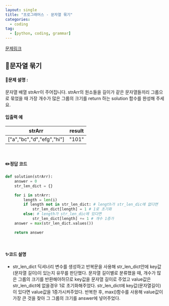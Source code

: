 ```yaml
---
layout: single
title: "프로그래머스 - 문자열 묶기"
categories: 
  - coding
tag:
  - [python, coding, grammar]
--- 
```

[문제링크](https://school.programmers.co.kr/learn/courses/30/lessons/120885)  

## 📌문자열 묶기
#### 📖문제 설명 :  
문자열 배열 strArr이 주어집니다. strArr의 원소들을 길이가 같은 문자열들끼리 그룹으로 묶었을 때 가장 개수가 많은 그룹의 크기를 return 하는 solution 함수를 완성해 주세요.

#### 입출력 예  
|strArr|result|
|---|---|
|["a","bc","d","efg","hi"]|"101"|


<br>

#### ✏️정답 코드
```python
def solution(strArr):
    answer = 0
    str_len_dict = {}

    for i in strArr:
        length = len(i)
        if length not in str_len_dict: # length가 str_len_dic에 없다면
            str_len_dict[length] = 1 # 1로 초기화
        else: # length가 str_len_dic에 있다면
            str_len_dict[length] += 1 # 개수 1증가
    answer = max(str_len_dict.values())

    return answer
```

<br>

#### ✨코드 설명
- str_len_dict 딕셔너리 변수를 생성하고 반복문을 사용해 str_len_dict안에 key값(문자열 길이)이 있는지 유무를 판단했다.
  문자열 길이별로 분류했을 때, 개수가 많은 그룹의 크기를 반환해야하므로 key값을 문자열 길이로 주었고 value값은 str_len_dict에 없을경우 1로 초기화해주었다.
  str_len_dict에 key값(문자열길이)이 있다면 value값을 1증가시켜주었다. 반복한 후, max()함수를 사용해 value값이 가장 큰 것을 찾아 그 그룹의 크기를 answer에 넣어주었다. 
